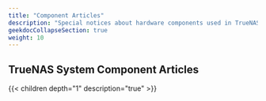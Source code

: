 ```yaml
---
title: "Component Articles"
description: "Special notices about hardware components used in TrueNAS systems."
geekdocCollapseSection: true
weight: 10
---
```


## TrueNAS System Component Articles

{{< children depth="1" description="true" >}}
